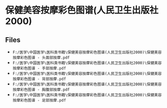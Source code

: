 # 保健美容按摩彩色图谱(人民卫生出版社2000)

## Files

- `F:/医学\中国医学\医科类书籍\保健美容按摩彩色图谱(人民卫生出版社2000)\保健美容按摩彩色图谱 - 头面部按摩.pdf`
- `F:/医学\中国医学\医科类书籍\保健美容按摩彩色图谱(人民卫生出版社2000)\保健美容按摩彩色图谱 - 手部按摩.pdf`
- `F:/医学\中国医学\医科类书籍\保健美容按摩彩色图谱(人民卫生出版社2000)\保健美容按摩彩色图谱 - 背部按摩.pdf`
- `F:/医学\中国医学\医科类书籍\保健美容按摩彩色图谱(人民卫生出版社2000)\保健美容按摩彩色图谱 - 胸腹部按摩.pdf`
- `F:/医学\中国医学\医科类书籍\保健美容按摩彩色图谱(人民卫生出版社2000)\保健美容按摩彩色图谱 - 足部按摩.pdf`
